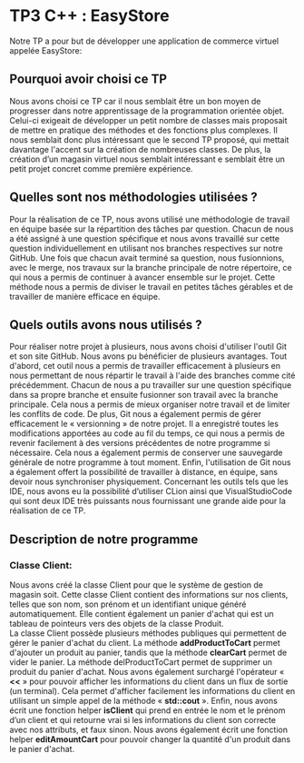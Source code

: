 # TP3 C++ : EasyStore

Notre TP a pour but de développer une application de commerce virtuel appelée EasyStore:

## Pourquoi avoir choisi ce TP

Nous avons choisi ce TP car il nous semblait être un bon moyen de progresser dans notre apprentissage de la programmation orientée objet. Celui-ci exigeait de développer un petit nombre de classes mais proposait de mettre en pratique des méthodes et des fonctions plus complexes. Il nous semblait donc plus intéressant que le second TP proposé, qui mettait davantage l'accent sur la création de nombreuses classes. De plus, la création d’un magasin virtuel nous semblait intéressant e semblait être un petit projet concret comme première expérience.

## Quelles sont nos méthodologies utilisées ?

Pour la réalisation de ce TP, nous avons utilisé une méthodologie de travail en équipe basée sur la répartition des tâches par question. Chacun de nous a été assigné à une question spécifique et nous avons travaillé sur cette question individuellement en utilisant nos branches respectives sur notre GitHub. Une fois que chacun avait terminé sa question, nous fusionnions, avec le merge, nos travaux sur la branche principale de notre répertoire, ce qui nous a permis de continuer à avancer ensemble sur le projet. Cette méthode nous a permis de diviser le travail en petites tâches gérables et de travailler de manière efficace en équipe.

## Quels outils avons nous utilisés ?

Pour réaliser notre projet à plusieurs, nous avons choisi d'utiliser l'outil Git et son site GitHub. Nous avons pu bénéficier de plusieurs avantages. Tout d'abord, cet outil nous a permis de travailler efficacement à plusieurs en nous permettant de nous répartir le travail à l'aide des branches comme cité précédemment. Chacun de nous a pu travailler sur une question spécifique dans sa propre branche et ensuite fusionner son travail avec la branche principale. Cela nous a permis de mieux organiser notre travail et de limiter les conflits de code.
De plus, Git nous a également permis de gérer efficacement le « versionning » de notre projet. Il a enregistré toutes les modifications apportées au code au fil du temps, ce qui nous a permis de revenir facilement à des versions précédentes de notre programme si nécessaire. Cela nous a également permis de conserver une sauvegarde générale de notre programme à tout moment.
Enfin, l'utilisation de Git nous a également offert la possibilité de travailler à distance, en équipe, sans devoir nous synchroniser physiquement.
Concernant les outils tels que les IDE, nous avons eu la possibilité d’utiliser CLion ainsi que VisualStudioCode qui sont deux IDE très puissants nous fournissant une grande aide pour la réalisation de ce TP.

## Description de notre programme

### Classe Client:

Nous avons créé la classe Client pour que le système de gestion de magasin soit. Cette classe Client contient des informations sur nos clients, telles que son nom, son prénom et un identifiant unique généré automatiquement. Elle contient également un panier d'achat qui est un tableau de pointeurs vers des objets de la classe Produit.  
La classe Client possède plusieurs méthodes publiques qui permettent de gérer le panier d'achat du client. La méthode __addProductToCart__ permet d'ajouter un produit au panier, tandis que la méthode __clearCart__ permet de vider le panier. La méthode delProductToCart permet de supprimer un produit du panier d'achat.
Nous avons également surchargé l'opérateur « __<<__ » pour pouvoir afficher les informations du client dans un flux de sortie (un terminal). Cela permet d'afficher facilement les informations du client en utilisant un simple appel de la méthode « __std::cout__ ».
Enfin, nous avons écrit une fonction helper __isClient__ qui prend en entrée le nom et le prénom d’un client et qui retourne vrai si les informations du client son correcte avec nos attributs, et faux sinon. Nous avons également écrit une fonction helper __editAmountCart__ pour pouvoir changer la quantité d'un produit dans le panier d'achat.
